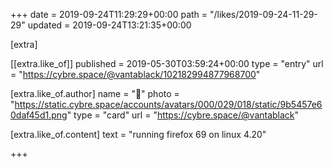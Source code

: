 +++
date = 2019-09-24T11:29:29+00:00
path = "/likes/2019-09-24-11-29-29"
updated = 2019-09-24T13:21:35+00:00

[extra]

[[extra.like_of]]
published = 2019-05-30T03:59:24+00:00
type = "entry"
url = "https://cybre.space/@vantablack/102182994877968700"

[extra.like_of.author]
name = "🍍"
photo = "https://static.cybre.space/accounts/avatars/000/029/018/static/9b5457e60daf45d1.png"
type = "card"
url = "https://cybre.space/@vantablack"

[extra.like_of.content]
text = "running firefox 69 on linux 4.20"

+++

<a href="https://fed.brid.gy/"></a>